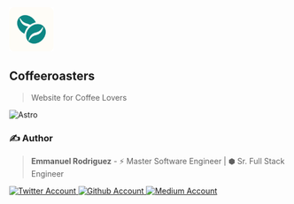 <img src="./project/assets/logo.svg" alt="logo" width="80" />

## Coffeeroasters

> Website for Coffee Lovers

![Astro](https://img.shields.io/badge/v2.1.7-ECEFF4?style=for-the-badge&logo=Astro)

### ✍️ Author

> **Emmanuel Rodriguez** - ⚡️ Master Software Engineer | ⬢ Sr. Full Stack Engineer

<div>
  <a href="https://twitter.com/roremDev">
  	<img src="https://img.shields.io/badge/Twitter-ECEFF4?style=for-the-badge&logo=Twitter" alt="Twitter Account" />
  </a>
    <a href="https://github.com/roremdev">
  	<img src="https://img.shields.io/badge/GitHub-ECEFF4?style=for-the-badge&logo=GitHub&logoColor=2E3440" alt="Github Account" />
  </a>
    <a href="https://medium.com/@roremDev">
  	<img src="https://img.shields.io/badge/Medium-ECEFF4?style=for-the-badge&logo=Medium&logoColor=2E3440" alt="Medium Account" />
  </a>
</div>
